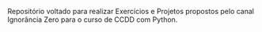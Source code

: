 Repositório voltado para realizar Exercícios e Projetos propostos pelo canal Ignorância Zero para o curso de CCDD com Python. 
